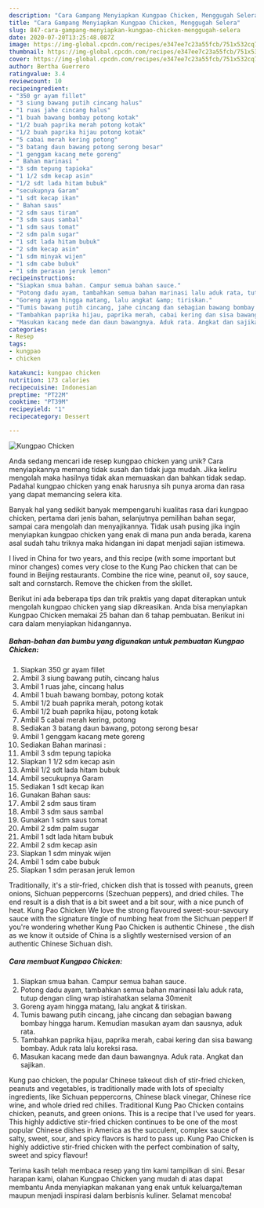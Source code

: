 ```yaml
---
description: "Cara Gampang Menyiapkan Kungpao Chicken, Menggugah Selera"
title: "Cara Gampang Menyiapkan Kungpao Chicken, Menggugah Selera"
slug: 847-cara-gampang-menyiapkan-kungpao-chicken-menggugah-selera
date: 2020-07-20T13:25:48.087Z
image: https://img-global.cpcdn.com/recipes/e347ee7c23a55fcb/751x532cq70/kungpao-chicken-foto-resep-utama.jpg
thumbnail: https://img-global.cpcdn.com/recipes/e347ee7c23a55fcb/751x532cq70/kungpao-chicken-foto-resep-utama.jpg
cover: https://img-global.cpcdn.com/recipes/e347ee7c23a55fcb/751x532cq70/kungpao-chicken-foto-resep-utama.jpg
author: Bertha Guerrero
ratingvalue: 3.4
reviewcount: 10
recipeingredient:
- "350 gr ayam fillet"
- "3 siung bawang putih cincang halus"
- "1 ruas jahe cincang halus"
- "1 buah bawang bombay potong kotak"
- "1/2 buah paprika merah potong kotak"
- "1/2 buah paprika hijau potong kotak"
- "5 cabai merah kering potong"
- "3 batang daun bawang potong serong besar"
- "1 genggam kacang mete goreng"
- " Bahan marinasi "
- "3 sdm tepung tapioka"
- "1 1/2 sdm kecap asin"
- "1/2 sdt lada hitam bubuk"
- "secukupnya Garam"
- "1 sdt kecap ikan"
- " Bahan saus"
- "2 sdm saus tiram"
- "3 sdm saus sambal"
- "1 sdm saus tomat"
- "2 sdm palm sugar"
- "1 sdt lada hitam bubuk"
- "2 sdm kecap asin"
- "1 sdm minyak wijen"
- "1 sdm cabe bubuk"
- "1 sdm perasan jeruk lemon"
recipeinstructions:
- "Siapkan smua bahan. Campur semua bahan sauce."
- "Potong dadu ayam, tambahkan semua bahan marinasi lalu aduk rata, tutup dengan cling wrap istirahatkan selama 30menit"
- "Goreng ayam hingga matang, lalu angkat &amp; tiriskan."
- "Tumis bawang putih cincang, jahe cincang dan sebagian bawang bombay hingga harum. Kemudian masukan ayam dan sausnya, aduk rata."
- "Tambahkan paprika hijau, paprika merah, cabai kering dan sisa bawang bombay. Aduk rata lalu koreksi rasa."
- "Masukan kacang mede dan daun bawangnya. Aduk rata. Angkat dan sajikan."
categories:
- Resep
tags:
- kungpao
- chicken

katakunci: kungpao chicken 
nutrition: 173 calories
recipecuisine: Indonesian
preptime: "PT22M"
cooktime: "PT39M"
recipeyield: "1"
recipecategory: Dessert

---
```



![Kungpao Chicken](https://img-global.cpcdn.com/recipes/e347ee7c23a55fcb/751x532cq70/kungpao-chicken-foto-resep-utama.jpg)

Anda sedang mencari ide resep kungpao chicken yang unik? Cara menyiapkannya memang tidak susah dan tidak juga mudah. Jika keliru mengolah maka hasilnya tidak akan memuaskan dan bahkan tidak sedap. Padahal kungpao chicken yang enak harusnya sih punya aroma dan rasa yang dapat memancing selera kita.

Banyak hal yang sedikit banyak mempengaruhi kualitas rasa dari kungpao chicken, pertama dari jenis bahan, selanjutnya pemilihan bahan segar, sampai cara mengolah dan menyajikannya. Tidak usah pusing jika ingin menyiapkan kungpao chicken yang enak di mana pun anda berada, karena asal sudah tahu triknya maka hidangan ini dapat menjadi sajian istimewa.

I lived in China for two years, and this recipe (with some important but minor changes) comes very close to the Kung Pao chicken that can be found in Beijing restaurants. Combine the rice wine, peanut oil, soy sauce, salt and cornstarch. Remove the chicken from the skillet.


Berikut ini ada beberapa tips dan trik praktis yang dapat diterapkan untuk mengolah kungpao chicken yang siap dikreasikan. Anda bisa menyiapkan Kungpao Chicken memakai 25 bahan dan 6 tahap pembuatan. Berikut ini cara dalam menyiapkan hidangannya.

<!--inarticleads1-->

##### Bahan-bahan dan bumbu yang digunakan untuk pembuatan Kungpao Chicken:

1. Siapkan 350 gr ayam fillet
1. Ambil 3 siung bawang putih, cincang halus
1. Ambil 1 ruas jahe, cincang halus
1. Ambil 1 buah bawang bombay, potong kotak
1. Ambil 1/2 buah paprika merah, potong kotak
1. Ambil 1/2 buah paprika hijau, potong kotak
1. Ambil 5 cabai merah kering, potong
1. Sediakan 3 batang daun bawang, potong serong besar
1. Ambil 1 genggam kacang mete goreng
1. Sediakan  Bahan marinasi :
1. Ambil 3 sdm tepung tapioka
1. Siapkan 1 1/2 sdm kecap asin
1. Ambil 1/2 sdt lada hitam bubuk
1. Ambil secukupnya Garam
1. Sediakan 1 sdt kecap ikan
1. Gunakan  Bahan saus:
1. Ambil 2 sdm saus tiram
1. Ambil 3 sdm saus sambal
1. Gunakan 1 sdm saus tomat
1. Ambil 2 sdm palm sugar
1. Ambil 1 sdt lada hitam bubuk
1. Ambil 2 sdm kecap asin
1. Siapkan 1 sdm minyak wijen
1. Ambil 1 sdm cabe bubuk
1. Siapkan 1 sdm perasan jeruk lemon


Traditionally, it&#39;s a stir-fried, chicken dish that is tossed with peanuts, green onions, Sichuan peppercorns (Szechuan peppers), and dried chiles. The end result is a dish that is a bit sweet and a bit sour, with a nice punch of heat. Kung Pao Chicken We love the strong flavoured sweet-sour-savoury sauce with the signature tingle of numbing heat from the Sichuan pepper! If you&#39;re wondering whether Kung Pao Chicken is authentic Chinese , the dish as we know it outside of China is a slightly westernised version of an authentic Chinese Sichuan dish. 

<!--inarticleads2-->

##### Cara membuat Kungpao Chicken:

1. Siapkan smua bahan. Campur semua bahan sauce.
1. Potong dadu ayam, tambahkan semua bahan marinasi lalu aduk rata, tutup dengan cling wrap istirahatkan selama 30menit
1. Goreng ayam hingga matang, lalu angkat &amp; tiriskan.
1. Tumis bawang putih cincang, jahe cincang dan sebagian bawang bombay hingga harum. Kemudian masukan ayam dan sausnya, aduk rata.
1. Tambahkan paprika hijau, paprika merah, cabai kering dan sisa bawang bombay. Aduk rata lalu koreksi rasa.
1. Masukan kacang mede dan daun bawangnya. Aduk rata. Angkat dan sajikan.


Kung pao chicken, the popular Chinese takeout dish of stir-fried chicken, peanuts and vegetables, is traditionally made with lots of specialty ingredients, like Sichuan peppercorns, Chinese black vinegar, Chinese rice wine, and whole dried red chilies. Traditional Kung Pao Chicken contains chicken, peanuts, and green onions. This is a recipe that I&#39;ve used for years. This highly addictive stir-fried chicken continues to be one of the most popular Chinese dishes in America as the succulent, complex sauce of salty, sweet, sour, and spicy flavors is hard to pass up. Kung Pao Chicken is highly addictive stir-fried chicken with the perfect combination of salty, sweet and spicy flavour! 

Terima kasih telah membaca resep yang tim kami tampilkan di sini. Besar harapan kami, olahan Kungpao Chicken yang mudah di atas dapat membantu Anda menyiapkan makanan yang enak untuk keluarga/teman maupun menjadi inspirasi dalam berbisnis kuliner. Selamat mencoba!
